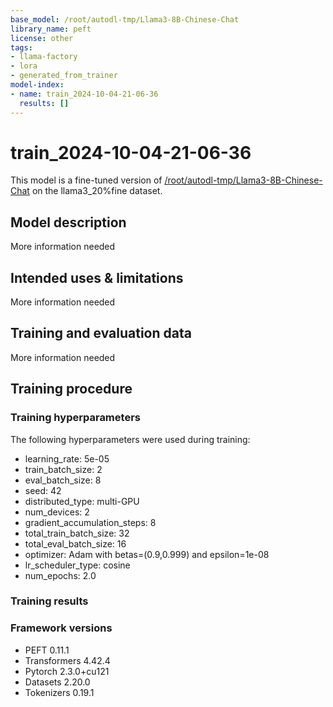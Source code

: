 ```yaml
---
base_model: /root/autodl-tmp/Llama3-8B-Chinese-Chat
library_name: peft
license: other
tags:
- llama-factory
- lora
- generated_from_trainer
model-index:
- name: train_2024-10-04-21-06-36
  results: []
---
```


<!-- This model card has been generated automatically according to the information the Trainer had access to. You
should probably proofread and complete it, then remove this comment. -->

# train_2024-10-04-21-06-36

This model is a fine-tuned version of [/root/autodl-tmp/Llama3-8B-Chinese-Chat](https://huggingface.co//root/autodl-tmp/Llama3-8B-Chinese-Chat) on the llama3_20%fine dataset.

## Model description

More information needed

## Intended uses & limitations

More information needed

## Training and evaluation data

More information needed

## Training procedure

### Training hyperparameters

The following hyperparameters were used during training:
- learning_rate: 5e-05
- train_batch_size: 2
- eval_batch_size: 8
- seed: 42
- distributed_type: multi-GPU
- num_devices: 2
- gradient_accumulation_steps: 8
- total_train_batch_size: 32
- total_eval_batch_size: 16
- optimizer: Adam with betas=(0.9,0.999) and epsilon=1e-08
- lr_scheduler_type: cosine
- num_epochs: 2.0

### Training results



### Framework versions

- PEFT 0.11.1
- Transformers 4.42.4
- Pytorch 2.3.0+cu121
- Datasets 2.20.0
- Tokenizers 0.19.1